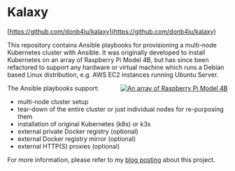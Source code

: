 # Kalaxy

[https://github.com/donb4iu/kalaxy](https://github.com/donb4iu/kalaxy)

This repository contains Ansible playbooks for provisioning a multi-node Kubernetes cluster with Ansible.
It was originally developed to install Kubernetes on an array of Raspberry Pi Model 4B, but has since been refactored to
support any hardware or virtual machine which runs a Debian based Linux distribution, e.g. AWS EC2 instances running Ubuntu
Server.

<div style="float: right">
    <a href="https://illegalexception.schlichtherle.de/assets/2019/09/raspi-array-1920x3406.jpg">
        <picture>
            <source media="(min-width: 576px)" srcset="https://illegalexception.schlichtherle.de/assets/2019/09/raspi-array-0510x0905.jpg">
            <img src="https://illegalexception.schlichtherle.de/assets/2019/09/raspi-array-0320x0568.jpg" title="An array of Raspberry Pi Model 4B">
        </picture>
    </a>
</div>

The Ansible playbooks support:

- multi-node cluster setup
- tear-down of the entire cluster or just individual nodes for re-purposing them
- installation of original Kubernetes (k8s) or k3s
- external private Docker registry (optional)
- external Docker registry mirror (optional)
- external HTTP(S) proxies (optional)

For more information, please refer to my
[blog posting](https://illegalexception.schlichtherle.de/kubernetes/2019/09/12/provisioning-a-kubernetes-cluster-on-raspberry-pi-with-ansible/)
about this project.
